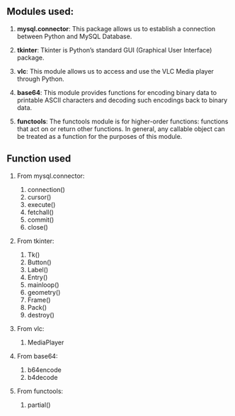 ## Modules used:

1. **mysql.connector**: This package allows us to establish a connection between  Python and MySQL Database.

2. **tkinter**:  Tkinter is Python’s standard GUI (Graphical User Interface) package. 

3. **vlc**: This module allows us to access and use the VLC Media player through Python.

4. **base64**: This module provides functions for encoding binary data to printable ASCII characters and decoding such encodings back to binary data. 

5. **functools**: The functools module is for higher-order functions: functions that act on or return other functions. In general, any callable object can be treated as a function for the purposes of this module.


## Function used
1. From mysql.connector: 
      1. connection()
      2. cursor()
      3. execute()
      4. fetchall()
      5. commit()
      6. close()

2. From tkinter:
      1. Tk()
      2. Button()
      3. Label()
      4. Entry()
      5. mainloop()
      6. geometry()
      7. Frame()
      8. Pack()
      9. destroy()
	
3. From vlc:
      1. MediaPlayer
	
4. From base64:
      1. b64encode
      2. b4decode

5. From functools:
      1. partial()
